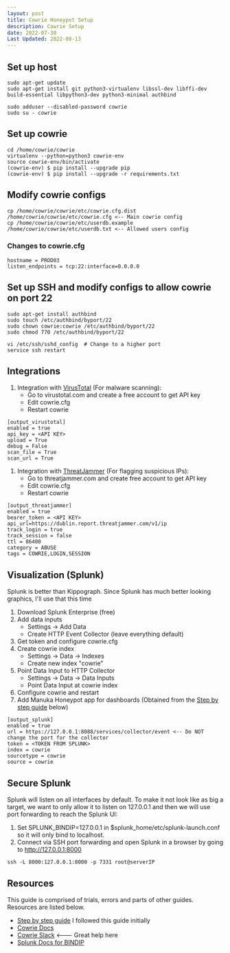 ```yaml
---
layout: post
title: Cowrie Honeypot Setup
description: Cowrie Setup
date: 2022-07-30
Last Updated: 2022-08-13
---
```


## Set up host
```
sudo apt-get update
sudo apt-get install git python3-virtualenv libssl-dev libffi-dev build-essential libpython3-dev python3-minimal authbind

sudo adduser --disabled-password cowrie
sudo su - cowrie
```

## Set up cowrie
```
cd /home/cowrie/cowrie
virtualenv --python=python3 cowrie-env
source cowrie-env/bin/activate
(cowrie-env) $ pip install --upgrade pip
(cowrie-env) $ pip install --upgrade -r requirements.txt
```

## Modify cowrie configs 
```
cp /home/cowrie/cowrie/etc/cowrie.cfg.dist /home/cowrie/cowrie/etc/cowrie.cfg <-- Main cowrie config
cp /home/cowrie/cowrie/etc/userdb.example /home/cowrie/cowrie/etc/userdb.txt <-- Allowed users config
```

### Changes to cowrie.cfg
```
hostname = PROD03
listen_endpoints = tcp:22:interface=0.0.0.0
```

## Set up SSH and modify configs to allow cowrie on port 22
```
sudo apt-get install authbind
sudo touch /etc/authbind/byport/22
sudo chown cowrie:cowrie /etc/authbind/byport/22
sudo chmod 770 /etc/authbind/byport/22

vi /etc/ssh/sshd_config  # Change to a higher port
service ssh restart
```

## Integrations

1. Integration with [VirusTotal](https://www.virustotal.com/) (For malware scanning):
    - Go to virustotal.com and create a free account to get API key
    - Edit cowrie.cfg
    - Restart cowrie
```
[output_virustotal]
enabled = true
api_key = <API KEY>
upload = True
debug = False
scan_file = True
scan_url = True
```
1. Integration with [ThreatJammer](https://threatjammer.com/) (For flagging suspicious IPs):
    - Go to threatjammer.com and create free account to get API key
    - Edit cowrie.cfg
    - Restart cowrie
```
[output_threatjammer]
enabled = true
bearer_token = <API KEY>
api_url=https://dublin.report.threatjammer.com/v1/ip
track_login = true
track_session = false
ttl = 86400
category = ABUSE
tags = COWRIE,LOGIN,SESSION
```
 
## Visualization (Splunk)
Splunk is better than Kippograph. Since Splunk has much better looking graphics, I'll use that this time

1. Download Splunk Enterprise (free)
2. Add data inputs
    - Settings -> Add Data
    - Create HTTP Event Collector (leave everything default)
3. Get token and configure cowrie.cfg
4. Create cowrie index
    - Settings -> Data -> Indexes
    - Create new index "cowrie" 
5. Point Data Input to HTTP Collector
    - Settings -> Data -> Data Inputs
    - Point Data Input at cowrie index
6. Configure cowrie and restart
7. Add Manuka Honeypot app for dashboards (Obtained from the [Step by step guide](https://medium.com/@galolbardes/learn-how-to-deploy-a-honeypot-and-visualise-its-data-step-by-step-ea3cd3f25822) below)
   

```
[output_splunk]
enabled = true
url = https://127.0.0.1:8088/services/collector/event <-- Do NOT change the port for the collector
token = <TOKEN FROM SPLUNK>
index = cowrie
sourcetype = cowrie
source = cowrie
```

## Secure Splunk
Splunk will listen on all interfaces by default.  To make it not look like as big a target, we want to only allow it to listen on 127.0.0.1 and then we will use port forwarding to reach the Splunk UI:

1. Set SPLUNK_BINDIP=127.0.0.1 in $splunk_home/etc/splunk-launch.conf so it will only bind to localhost.
2. Connect via SSH port forwarding and open Splunk in a browser by going to http://127.0.0.1:8000

```
ssh -L 8000:127.0.0.1:8000 -p 7331 root@serverIP
```

## Resources 
This guide is comprised of trials, errors and parts of other guides.  Resources are listed below.

- [Step by step guide](https://medium.com/@galolbardes/learn-how-to-deploy-a-honeypot-and-visualise-its-data-step-by-step-ea3cd3f25822) I followed this guide initially
- [Cowrie Docs](https://cowrie.readthedocs.io/en/latest/)
- [Cowrie Slack](https://www.cowrie.org/slack/) <--- Great help here
- [Splunk Docs for BINDIP](http://docs.splunk.com/Documentation/Splunk/4.3.2/Admin/BindSplunktoanIP)
